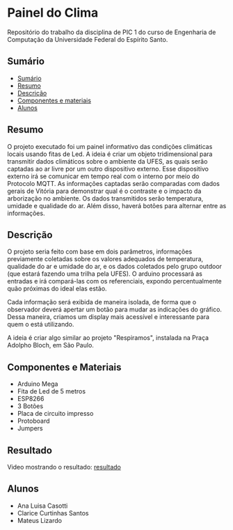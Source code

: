 # Painel do Clima
Repositório do trabalho da disciplina de PIC 1 do curso de Engenharia de Computação da Universidade Federal do Espírito Santo.

## Sumário
* [Sumário](#sumario)
* [Resumo](#resumo)
* [Descrição](#descrição)
* [Componentes e materiais](#componentes-e-materiais)
* [Alunos](#alunos)

## Resumo
O projeto executado foi um painel informativo das condições climáticas locais usando fitas de Led. 
A ideia é criar um objeto tridimensional para transmitir dados climáticos sobre o ambiente da UFES, as quais serão captadas ao ar livre por um outro dispositivo externo.
Esse dispositivo externo irá se comunicar em tempo real com o interno por meio do Protocolo MQTT.
As informações captadas serão comparadas com dados gerais de Vitória para demonstrar qual é o contraste e o impacto da arborização no ambiente. 
Os dados transmitidos serão temperatura, umidade e qualidade do ar. Além disso, haverá botões para alternar entre as informações.

## Descrição
O projeto seria feito com base em dois parâmetros, informações previamente coletadas sobre os valores adequados de temperatura, qualidade do ar e umidade do ar, e os dados coletados pelo grupo outdoor (que estará fazendo uma trilha pela UFES).
O arduino processará as entradas e irá compará-las com os referenciais, expondo percentualmente quão próximas do ideal elas estão.

Cada informação será exibida de maneira isolada, de forma que o observador deverá apertar um botão para mudar as indicações do gráfico. 
Dessa maneira, criamos um display mais acessível e interessante para quem o está utilizando.

A ideia é criar algo similar ao projeto "Respiramos", instalada na Praça Adolpho Bloch, em São Paulo.

## Componentes e Materiais
* Arduino Mega
* Fita de Led de 5 metros
* ESP8266
* 3 Botões
* Placa de circuito impresso
* Protoboard
* Jumpers

## Resultado
Video mostrando o resultado: [resultado](https://www.youtube.com/watch?v=eceHui0WBns)

## Alunos
* Ana Luisa Casotti
* Clarice Curtinhas Santos
* Mateus Lizardo
